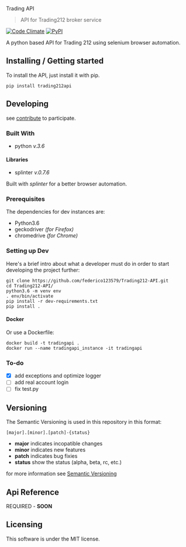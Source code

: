 Trading API
> API for Trading212 broker service

[![Code Climate](https://img.shields.io/codeclimate/github/federico123579/Trading212-API.svg)](https://codeclimate.com/github/federico123579/Trading212-API) [![PyPI](https://img.shields.io/pypi/v/trading212api.svg)](https://pypi.python.org/pypi/trading212api)

A python based API for Trading 212 using selenium browser automation.

## Installing / Getting started

To install the API, just install it with pip.

```shell
pip install trading212api
```

## Developing
see [contribute](docs/CONTRIBUTE.md) to participate.

### Built With

- python _v.3.6_

#### Libraries

- splinter _v.0.7.6_

Built with *splinter* for a better browser automation.

### Prerequisites

The dependencies for dev instances are:
- Python3.6
- geckodriver _(for Firefox)_
- chromedrive _(for Chrome)_

### Setting up Dev

Here's a brief intro about what a developer must do in order to start developing
the project further:

```shell
git clone https://github.com/federico123579/Trading212-API.git
cd Trading212-API/
python3.6 -m venv env
. env/bin/activate
pip install -r dev-requirements.txt
pip install .
```

#### Docker

Or use a Dockerfile:

```shell
docker build -t tradingapi .
docker run --name tradingapi_instance -it tradingapi
```

### To-do

- [X] add exceptions and optimize logger
- [ ] add real account login
- [ ] fix test.py

## Versioning

The Semantic Versioning is used in this repository in this format:

    [major].[minor].[patch]-{status}

* **major** indicates incopatible changes
* **minor** indicates new features
* **patch** indicates bug fixies
* **status** show the status (alpha, beta, rc, etc.)

for more information see [Semantic Versioning](http://semver.org/)

## Api Reference

REQUIRED - **SOON**

## Licensing

This software is under the MIT license.
